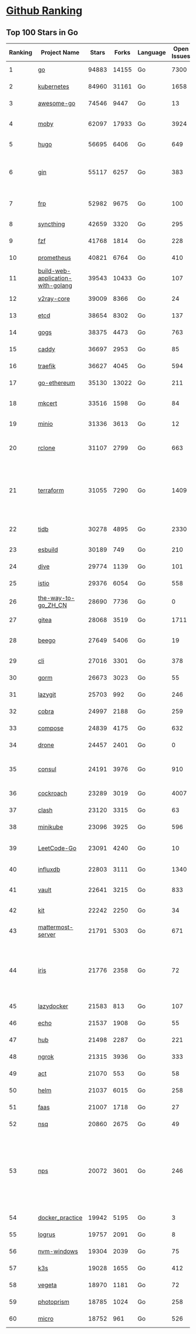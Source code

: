 [Github Ranking](../README.md)
==========

## Top 100 Stars in Go

| Ranking | Project Name | Stars | Forks | Language | Open Issues | Description | Last Commit |
| ------- | ------------ | ----- | ----- | -------- | ----------- | ----------- | ----------- |
| 1 | [go](https://github.com/golang/go) | 94883 | 14155 | Go | 7300 | The Go programming language | 2022-01-30T02:30:40Z |
| 2 | [kubernetes](https://github.com/kubernetes/kubernetes) | 84960 | 31161 | Go | 1658 | Production-Grade Container Scheduling and Management | 2022-01-29T21:45:33Z |
| 3 | [awesome-go](https://github.com/avelino/awesome-go) | 74546 | 9447 | Go | 13 | A curated list of awesome Go frameworks, libraries and software | 2022-01-29T23:02:39Z |
| 4 | [moby](https://github.com/moby/moby) | 62097 | 17933 | Go | 3924 | Moby Project - a collaborative project for the container ecosystem to assemble container-based systems | 2022-01-28T19:15:35Z |
| 5 | [hugo](https://github.com/gohugoio/hugo) | 56695 | 6406 | Go | 649 | The world’s fastest framework for building websites. | 2022-01-30T02:40:31Z |
| 6 | [gin](https://github.com/gin-gonic/gin) | 55117 | 6257 | Go | 383 | Gin is a HTTP web framework written in Go (Golang). It features a Martini-like API with much better performance -- up to 40 times faster. If you need smashing performance, get yourself some Gin. | 2022-01-26T13:30:50Z |
| 7 | [frp](https://github.com/fatedier/frp) | 52982 | 9675 | Go | 100 | A fast reverse proxy to help you expose a local server behind a NAT or firewall to the internet. | 2022-01-28T07:29:43Z |
| 8 | [syncthing](https://github.com/syncthing/syncthing) | 42659 | 3320 | Go | 295 | Open Source Continuous File Synchronization | 2022-01-29T19:40:52Z |
| 9 | [fzf](https://github.com/junegunn/fzf) | 41768 | 1814 | Go | 228 | :cherry_blossom: A command-line fuzzy finder | 2022-01-11T14:08:56Z |
| 10 | [prometheus](https://github.com/prometheus/prometheus) | 40821 | 6764 | Go | 410 | The Prometheus monitoring system and time series database. | 2022-01-29T23:49:05Z |
| 11 | [build-web-application-with-golang](https://github.com/astaxie/build-web-application-with-golang) | 39543 | 10433 | Go | 107 | A golang ebook intro how to build a web with golang | 2022-01-21T01:47:06Z |
| 12 | [v2ray-core](https://github.com/v2ray/v2ray-core) | 39009 | 8366 | Go | 24 | A platform for building proxies to bypass network restrictions. | 2022-01-26T03:01:15Z |
| 13 | [etcd](https://github.com/etcd-io/etcd) | 38654 | 8302 | Go | 137 | Distributed reliable key-value store for the most critical data of a distributed system | 2022-01-30T03:01:45Z |
| 14 | [gogs](https://github.com/gogs/gogs) | 38375 | 4473 | Go | 763 | Gogs is a painless self-hosted Git service | 2022-01-26T04:38:28Z |
| 15 | [caddy](https://github.com/caddyserver/caddy) | 36697 | 2953 | Go | 85 | Fast, multi-platform web server with automatic HTTPS | 2022-01-30T00:54:46Z |
| 16 | [traefik](https://github.com/traefik/traefik) | 36627 | 4045 | Go | 594 | The Cloud Native Application Proxy | 2022-01-28T16:16:07Z |
| 17 | [go-ethereum](https://github.com/ethereum/go-ethereum) | 35130 | 13022 | Go | 211 | Official Go implementation of the Ethereum protocol | 2022-01-29T23:33:48Z |
| 18 | [mkcert](https://github.com/FiloSottile/mkcert) | 33516 | 1598 | Go | 84 | A simple zero-config tool to make locally trusted development certificates with any names you'd like. | 2022-01-15T01:01:54Z |
| 19 | [minio](https://github.com/minio/minio) | 31336 | 3613 | Go | 12 | High Performance, Kubernetes Native Object Storage | 2022-01-29T17:19:14Z |
| 20 | [rclone](https://github.com/rclone/rclone) | 31107 | 2799 | Go | 663 | "rsync for cloud storage" - Google Drive, S3, Dropbox, Backblaze B2, One Drive, Swift, Hubic, Wasabi, Google Cloud Storage, Yandex Files | 2022-01-29T17:09:31Z |
| 21 | [terraform](https://github.com/hashicorp/terraform) | 31055 | 7290 | Go | 1409 | Terraform enables you to safely and predictably create, change, and improve infrastructure. It is an open source tool that codifies APIs into declarative configuration files that can be shared amongst team members, treated as code, edited, reviewed, and versioned. | 2022-01-28T20:28:50Z |
| 22 | [tidb](https://github.com/pingcap/tidb) | 30278 | 4895 | Go | 2330 | TiDB is an open source distributed HTAP database compatible with the MySQL protocol  | 2022-01-30T02:33:19Z |
| 23 | [esbuild](https://github.com/evanw/esbuild) | 30189 | 749 | Go | 210 | An extremely fast JavaScript and CSS bundler and minifier | 2022-01-29T15:31:01Z |
| 24 | [dive](https://github.com/wagoodman/dive) | 29774 | 1139 | Go | 101 | A tool for exploring each layer in a docker image | 2022-01-14T22:39:46Z |
| 25 | [istio](https://github.com/istio/istio) | 29376 | 6054 | Go | 558 | Connect, secure, control, and observe services. | 2022-01-29T21:16:25Z |
| 26 | [the-way-to-go_ZH_CN](https://github.com/unknwon/the-way-to-go_ZH_CN) | 28690 | 7736 | Go | 0 | 《The Way to Go》中文译本，中文正式名《Go 入门指南》 | 2022-01-18T03:48:28Z |
| 27 | [gitea](https://github.com/go-gitea/gitea) | 28068 | 3519 | Go | 1711 | Git with a cup of tea, painless self-hosted git service | 2022-01-30T02:21:15Z |
| 28 | [beego](https://github.com/beego/beego) | 27649 | 5406 | Go | 19 | beego is an open-source, high-performance web framework for the Go programming language. | 2022-01-27T16:27:16Z |
| 29 | [cli](https://github.com/cli/cli) | 27016 | 3301 | Go | 378 | GitHub’s official command line tool | 2022-01-29T07:41:27Z |
| 30 | [gorm](https://github.com/go-gorm/gorm) | 26673 | 3023 | Go | 55 | The fantastic ORM library for Golang, aims to be developer friendly | 2022-01-29T00:52:41Z |
| 31 | [lazygit](https://github.com/jesseduffield/lazygit) | 25703 | 992 | Go | 246 | simple terminal UI for git commands | 2022-01-29T23:50:57Z |
| 32 | [cobra](https://github.com/spf13/cobra) | 24997 | 2188 | Go | 259 | A Commander for modern Go CLI interactions | 2022-01-27T14:20:21Z |
| 33 | [compose](https://github.com/docker/compose) | 24839 | 4175 | Go | 632 | Define and run multi-container applications with Docker | 2022-01-28T14:45:17Z |
| 34 | [drone](https://github.com/harness/drone) | 24457 | 2401 | Go | 0 | Drone is a Container-Native, Continuous Delivery Platform | 2022-01-27T11:28:53Z |
| 35 | [consul](https://github.com/hashicorp/consul) | 24191 | 3976 | Go | 910 | Consul is a distributed, highly available, and data center aware solution to connect and configure applications across dynamic, distributed infrastructure. | 2022-01-29T22:41:02Z |
| 36 | [cockroach](https://github.com/cockroachdb/cockroach) | 23289 | 3019 | Go | 4007 | CockroachDB - the open source, cloud-native distributed SQL database. | 2022-01-30T00:06:34Z |
| 37 | [clash](https://github.com/Dreamacro/clash) | 23120 | 3315 | Go | 63 | A rule-based tunnel in Go. | 2022-01-28T11:20:20Z |
| 38 | [minikube](https://github.com/kubernetes/minikube) | 23096 | 3925 | Go | 596 | Run Kubernetes locally | 2022-01-29T23:31:32Z |
| 39 | [LeetCode-Go](https://github.com/halfrost/LeetCode-Go) | 23091 | 4240 | Go | 10 | ✅ Solutions to LeetCode by Go, 100% test coverage, runtime beats 100% / LeetCode 题解 | 2022-01-17T01:55:02Z |
| 40 | [influxdb](https://github.com/influxdata/influxdb) | 22803 | 3111 | Go | 1340 | Scalable datastore for metrics, events, and real-time analytics | 2022-01-29T12:37:03Z |
| 41 | [vault](https://github.com/hashicorp/vault) | 22641 | 3215 | Go | 833 | A tool for secrets management, encryption as a service, and privileged access management | 2022-01-29T15:38:21Z |
| 42 | [kit](https://github.com/go-kit/kit) | 22242 | 2250 | Go | 34 | A standard library for microservices. | 2022-01-21T05:03:02Z |
| 43 | [mattermost-server](https://github.com/mattermost/mattermost-server) | 21791 | 5303 | Go | 671 | Mattermost is an open source platform for secure collaboration across the entire software development lifecycle. | 2022-01-29T11:33:41Z |
| 44 | [iris](https://github.com/kataras/iris) | 21776 | 2358 | Go | 72 | The fastest HTTP/2 Go Web Framework. AWS Lambda, gRPC, MVC, Unique Router, Websockets, Sessions, Test suite, Dependency Injection and more. A true successor of expressjs and laravel \| 谢谢 https://github.com/kataras/iris/issues/1329 \| | 2022-01-22T23:21:32Z |
| 45 | [lazydocker](https://github.com/jesseduffield/lazydocker) | 21583 | 813 | Go | 107 | The lazier way to manage everything docker | 2022-01-19T22:15:09Z |
| 46 | [echo](https://github.com/labstack/echo) | 21537 | 1908 | Go | 55 | High performance, minimalist Go web framework | 2022-01-29T03:39:25Z |
| 47 | [hub](https://github.com/github/hub) | 21498 | 2287 | Go | 221 | A command-line tool that makes git easier to use with GitHub. | 2022-01-13T16:57:38Z |
| 48 | [ngrok](https://github.com/inconshreveable/ngrok) | 21315 | 3936 | Go | 333 | Introspected tunnels to localhost | 2021-12-16T15:44:31Z |
| 49 | [act](https://github.com/nektos/act) | 21070 | 553 | Go | 58 | Run your GitHub Actions locally 🚀 | 2022-01-27T19:38:18Z |
| 50 | [helm](https://github.com/helm/helm) | 21037 | 6015 | Go | 258 | The Kubernetes Package Manager | 2022-01-29T18:19:16Z |
| 51 | [faas](https://github.com/openfaas/faas) | 21007 | 1718 | Go | 27 | OpenFaaS - Serverless Functions Made Simple | 2022-01-26T18:00:24Z |
| 52 | [nsq](https://github.com/nsqio/nsq) | 20860 | 2675 | Go | 49 | A realtime distributed messaging platform | 2022-01-06T05:16:54Z |
| 53 | [nps](https://github.com/ehang-io/nps) | 20072 | 3601 | Go | 246 | 一款轻量级、高性能、功能强大的内网穿透代理服务器。支持tcp、udp、socks5、http等几乎所有流量转发，可用来访问内网网站、本地支付接口调试、ssh访问、远程桌面，内网dns解析、内网socks5代理等等……，并带有功能强大的web管理端。a lightweight, high-performance, powerful intranet penetration proxy server, with a powerful web management terminal. | 2022-01-23T10:48:35Z |
| 54 | [docker_practice](https://github.com/yeasy/docker_practice) | 19942 | 5195 | Go | 3 | Learn and understand Docker technologies, with real DevOps practice! | 2022-01-04T03:01:18Z |
| 55 | [logrus](https://github.com/sirupsen/logrus) | 19757 | 2091 | Go | 8 | Structured, pluggable logging for Go. | 2022-01-29T15:11:06Z |
| 56 | [nvm-windows](https://github.com/coreybutler/nvm-windows) | 19304 | 2039 | Go | 75 | A node.js version management utility for Windows. Ironically written in Go. | 2022-01-18T15:19:18Z |
| 57 | [k3s](https://github.com/k3s-io/k3s) | 19028 | 1655 | Go | 412 | Lightweight Kubernetes | 2022-01-28T18:25:42Z |
| 58 | [vegeta](https://github.com/tsenart/vegeta) | 18970 | 1181 | Go | 72 | HTTP load testing tool and library. It's over 9000! | 2021-09-23T13:14:57Z |
| 59 | [photoprism](https://github.com/photoprism/photoprism) | 18785 | 1024 | Go | 258 | Photos App powered by Go and Google TensorFlow 🌈 ✨ | 2022-01-29T13:48:17Z |
| 60 | [micro](https://github.com/zyedidia/micro) | 18752 | 961 | Go | 526 | A modern and intuitive terminal-based text editor | 2022-01-28T09:50:39Z |

